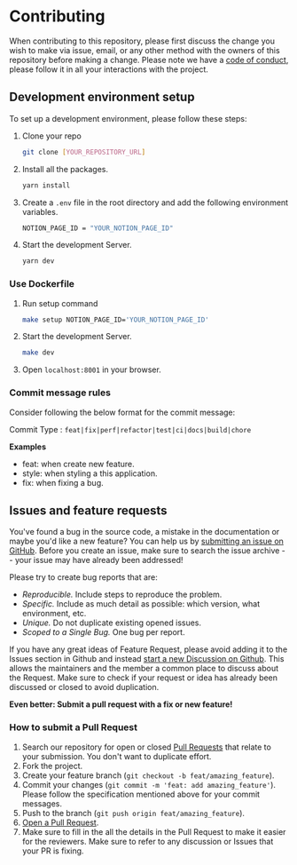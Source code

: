 # Contributing

When contributing to this repository, please first discuss the change you wish to make via issue, email, or any other method with the owners of this repository before making a change.
Please note we have a [code of conduct](CODE_OF_CONDUCT.md), please follow it in all your interactions with the project.

## Development environment setup

To set up a development environment, please follow these steps:

1. Clone your repo

   ```sh
   git clone [YOUR_REPOSITORY_URL]
   ```

2. Install all the packages.

   ```sh
   yarn install
   ```

3. Create a `.env` file in the root directory and add the following environment variables.

   ```sh
   NOTION_PAGE_ID = "YOUR_NOTION_PAGE_ID"
   ```

4. Start the development Server.

   ```sh
   yarn dev
   ```

### Use Dockerfile
1. Run setup command
   ```sh
   make setup NOTION_PAGE_ID='YOUR_NOTION_PAGE_ID'
   ```

2. Start the development Server.
   ```sh
   make dev
   ```

3. Open `localhost:8001` in your browser.

### Commit message rules

Consider following the below format for the commit message:

Commit Type : `feat|fix|perf|refactor|test|ci|docs|build|chore`

**Examples**

- feat: when create new feature.
- style: when styling a this application.
- fix: when fixing a bug.

## Issues and feature requests

You've found a bug in the source code, a mistake in the documentation or maybe you'd like a new feature? You can help us by [submitting an issue on GitHub](https://github.com/StellarMind-Tech/StellarMind-blog/issues). Before you create an issue, make sure to search the issue archive -- your issue may have already been addressed!

Please try to create bug reports that are:

- _Reproducible._ Include steps to reproduce the problem.
- _Specific._ Include as much detail as possible: which version, what environment, etc.
- _Unique._ Do not duplicate existing opened issues.
- _Scoped to a Single Bug._ One bug per report.

If you have any great ideas of Feature Request, please avoid adding it to the Issues section in Github and instead [start a new Discussion on Github](https://github.com/StellarMind-Tech/StellarMind-blog/discussions/categories/ideas). This allows the maintainers and the member a common place to discuss about the Request. Make sure to check if your request or idea has already been discussed or closed to avoid duplication.

**Even better: Submit a pull request with a fix or new feature!**

### How to submit a Pull Request

1. Search our repository for open or closed [Pull Requests](https://github.com/StellarMind-Tech/StellarMind-blog/pulls) that relate to your submission. You don't want to duplicate effort.
2. Fork the project.
3. Create your feature branch (`git checkout -b feat/amazing_feature`).
4. Commit your changes (`git commit -m 'feat: add amazing_feature'`). Please follow the specification mentioned above for your commit messages.
5. Push to the branch (`git push origin feat/amazing_feature`).
6. [Open a Pull Request](https://github.com/StellarMind-Tech/StellarMind-blog/compare?expand=1).
7. Make sure to fill in the all the details in the Pull Request to make it easier for the reviewers. Make sure to refer to any discussion or Issues that your PR is fixing.

